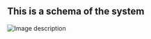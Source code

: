## This is a schema of the system

![Image description](https://raw.githubusercontent.com/pumanzor/modbus/master/USR-TCP232-304/imgs/usr-tcp1.png)
